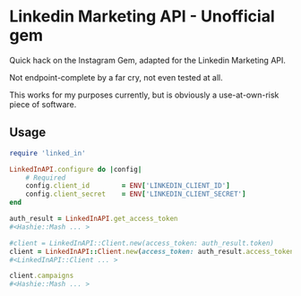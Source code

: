 # Linkedin Marketing API - Unofficial gem
Quick hack on the Instagram Gem, adapted for the Linkedin Marketing API.

Not endpoint-complete by a far cry, not even tested at all.

This works for my purposes currently, but is obviously a use-at-own-risk piece of software.

## Usage

```ruby
require 'linked_in'

LinkedInAPI.configure do |config|
    # Required
    config.client_id		= ENV['LINKEDIN_CLIENT_ID']
    config.client_secret	= ENV['LINKEDIN_CLIENT_SECRET']
end

auth_result = LinkedInAPI.get_access_token
#<Hashie::Mash ... >

#client = LinkedInAPI::Client.new(access_token: auth_result.token)
client = LinkedInAPI::Client.new(access_token: auth_result.access_token)
#<LinkedInAPI::Client ... >

client.campaigns
#<Hashie::Mash ... >
```
